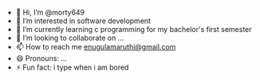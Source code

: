 - 👋 Hi, I’m @morty649
- 👀 I’m interested in software development
- 🌱 I’m currently learning c programming for my bachelor's first semester
- 💞️ I’m looking to collaborate on ...
- 📫 How to reach me enugulamaruthi@gmail.com
- 😄 Pronouns: ...
- ⚡ Fun fact: i type when i am bored

<!---
morty649/morty649 is a ✨ special ✨ repository because its `README.md` (this file) appears on your GitHub profile.
You can click the Preview link to take a look at your changes.
--->
